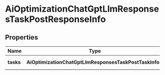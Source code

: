 # AiOptimizationChatGptLlmResponsesTaskPostResponseInfo

## Properties

| Name | Type | Description | Notes |
|------------ | ------------- | ------------- | -------------|
**tasks** | **AiOptimizationChatGptLlmResponsesTaskPostTaskInfo[]** | array of tasks |[optional]|